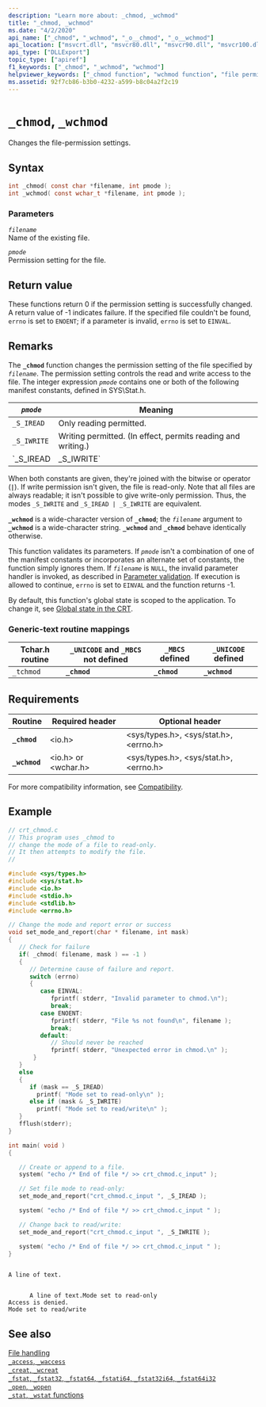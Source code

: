```yaml
---
description: "Learn more about: _chmod, _wchmod"
title: "_chmod, _wchmod"
ms.date: "4/2/2020"
api_name: ["_chmod", "_wchmod", "_o__chmod", "_o__wchmod"]
api_location: ["msvcrt.dll", "msvcr80.dll", "msvcr90.dll", "msvcr100.dll", "msvcr100_clr0400.dll", "msvcr110.dll", "msvcr110_clr0400.dll", "msvcr120.dll", "msvcr120_clr0400.dll", "ucrtbase.dll", "api-ms-win-crt-filesystem-l1-1-0.dll", "api-ms-win-crt-private-l1-1-0.dll"]
api_type: ["DLLExport"]
topic_type: ["apiref"]
f1_keywords: ["_chmod", "_wchmod", "wchmod"]
helpviewer_keywords: ["_chmod function", "wchmod function", "file permissions [C++]", "chmod function", "files [C++], changing permissions", "_wchmod function"]
ms.assetid: 92f7cb86-b3b0-4232-a599-b8c04a2f2c19
---
```

# `_chmod`, `_wchmod`

Changes the file-permission settings.

## Syntax

```C
int _chmod( const char *filename, int pmode );
int _wchmod( const wchar_t *filename, int pmode );
```

### Parameters

*`filename`*\
Name of the existing file.

*`pmode`*\
Permission setting for the file.

## Return value

These functions return 0 if the permission setting is successfully changed. A return value of -1 indicates failure. If the specified file couldn't be found, `errno` is set to `ENOENT`; if a parameter is invalid, `errno` is set to `EINVAL`.

## Remarks

The **`_chmod`** function changes the permission setting of the file specified by *`filename`*. The permission setting controls the read and write access to the file. The integer expression *`pmode`* contains one or both of the following manifest constants, defined in SYS\Stat.h.

| *`pmode`* | Meaning |
|-|-|
| `_S_IREAD` | Only reading permitted. |
| `_S_IWRITE` | Writing permitted. (In effect, permits reading and writing.) |
| `_S_IREAD | _S_IWRITE` | Reading and writing permitted. |

When both constants are given, they're joined with the bitwise or operator (**`|`**). If write permission isn't given, the file is read-only. Note that all files are always readable; it isn't possible to give write-only permission. Thus, the modes `_S_IWRITE` and `_S_IREAD | _S_IWRITE` are equivalent.

**`_wchmod`** is a wide-character version of **`_chmod`**; the *`filename`* argument to **`_wchmod`** is a wide-character string. **`_wchmod`** and **`_chmod`** behave identically otherwise.

This function validates its parameters. If *`pmode`* isn't a combination of one of the manifest constants or incorporates an alternate set of constants, the function simply ignores them. If *`filename`* is `NULL`, the invalid parameter handler is invoked, as described in [Parameter validation](../parameter-validation.md). If execution is allowed to continue, `errno` is set to `EINVAL` and the function returns -1.

By default, this function's global state is scoped to the application. To change it, see [Global state in the CRT](../global-state.md).

### Generic-text routine mappings

| Tchar.h routine | `_UNICODE` and `_MBCS` not defined | `_MBCS` defined | `_UNICODE` defined |
|---|---|---|---|
| `_tchmod` | **`_chmod`** | **`_chmod`** | **`_wchmod`** |

## Requirements

| Routine | Required header | Optional header |
|---|---|---|
| **`_chmod`** | \<io.h> | \<sys/types.h>, \<sys/stat.h>, \<errno.h> |
| **`_wchmod`** | \<io.h> or \<wchar.h> | \<sys/types.h>, \<sys/stat.h>, \<errno.h> |

For more compatibility information, see [Compatibility](../compatibility.md).

## Example

```C
// crt_chmod.c
// This program uses _chmod to
// change the mode of a file to read-only.
// It then attempts to modify the file.
//

#include <sys/types.h>
#include <sys/stat.h>
#include <io.h>
#include <stdio.h>
#include <stdlib.h>
#include <errno.h>

// Change the mode and report error or success
void set_mode_and_report(char * filename, int mask)
{
   // Check for failure
   if( _chmod( filename, mask ) == -1 )
   {
      // Determine cause of failure and report.
      switch (errno)
      {
         case EINVAL:
            fprintf( stderr, "Invalid parameter to chmod.\n");
            break;
         case ENOENT:
            fprintf( stderr, "File %s not found\n", filename );
            break;
         default:
            // Should never be reached
            fprintf( stderr, "Unexpected error in chmod.\n" );
       }
   }
   else
   {
      if (mask == _S_IREAD)
        printf( "Mode set to read-only\n" );
      else if (mask & _S_IWRITE)
        printf( "Mode set to read/write\n" );
   }
   fflush(stderr);
}

int main( void )
{

   // Create or append to a file.
   system( "echo /* End of file */ >> crt_chmod.c_input" );

   // Set file mode to read-only:
   set_mode_and_report("crt_chmod.c_input ", _S_IREAD );

   system( "echo /* End of file */ >> crt_chmod.c_input " );

   // Change back to read/write:
   set_mode_and_report("crt_chmod.c_input ", _S_IWRITE );

   system( "echo /* End of file */ >> crt_chmod.c_input " );
}
```

```Output

A line of text.
```

```Output

      A line of text.Mode set to read-only
Access is denied.
Mode set to read/write
```

## See also

[File handling](../file-handling.md)\
[`_access`, `_waccess`](access-waccess.md)\
[`_creat`, `_wcreat`](creat-wcreat.md)\
[`_fstat`, `_fstat32`, `_fstat64`, `_fstati64`, `_fstat32i64`, `_fstat64i32`](fstat-fstat32-fstat64-fstati64-fstat32i64-fstat64i32.md)\
[`_open`, `_wopen`](open-wopen.md)\
[`_stat`, `_wstat` functions](stat-functions.md)
